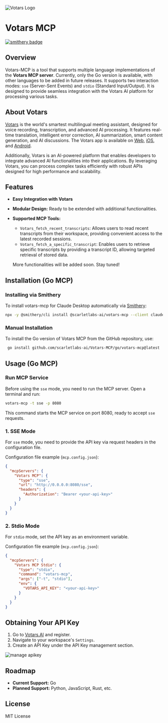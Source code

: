![Votars Logo](https://votars.ai/_next/static/media/logo.e7b6bff6.svg) 
# Votars MCP 
[![smithery badge](https://smithery.ai/badge/@scarletlabs-ai/votars-mcp)](https://smithery.ai/server/@scarletlabs-ai/votars-mcp)


## Overview

Votars-MCP is a tool that supports multiple language implementations of the **Votars MCP server**. Currently, only the Go version is available, with other languages to be added in future releases. It supports two interaction modes: `sse` (Server-Sent Events) and `stdio` (Standard Input/Output). It is designed to provide seamless integration with the Votars AI platform for processing various tasks.

## About Votars

[Votars](https://votars.ai/en/) is the world's smartest multilingual meeting assistant, designed for voice recording, transcription, and advanced AI processing. It features real-time translation, intelligent error correction, AI summarization, smart content generation, and AI discussions. The Votars app is available on [Web](https://votars.ai/en/), [iOS](https://apps.apple.com/us/app/votars-ai-transcribe-organize/id6737496290), and [Android](https://play.google.com/store/apps/details?id=com.votars.transcribe).

Additionally, Votars is an AI-powered platform that enables developers to integrate advanced AI functionalities into their applications. By leveraging Votars, you can process complex tasks efficiently with robust APIs designed for high performance and scalability.

## Features
- **Easy Integration with Votars**
- **Modular Design:** Ready to be extended with additional functionalities.
- **Supported MCP Tools:**
  - `Votars_fetch_recent_transcripts`: Allows users to read recent transcripts from their workspace, providing convenient access to the latest recorded sessions.
  - `Votars_fetch_a_specific_transcript`: Enables users to retrieve specific transcripts by providing a transcript ID, allowing targeted retrieval of stored data.
  
  More functionalities will be added soon. Stay tuned!

## Installation (Go MCP)

### Installing via Smithery

To install votars-mcp for Claude Desktop automatically via [Smithery](https://smithery.ai/server/@scarletlabs-ai/votars-mcp):

```bash
npx -y @smithery/cli install @scarletlabs-ai/votars-mcp --client claude
```

### Manual Installation
To install the Go version of Votars MCP from the GitHub repository, use:

```bash
 go install github.com/scarletlabs-ai/Votars-MCP/go/votars-mcp@latest
```

## Usage (Go MCP)

### Run MCP Service
Before using the `sse` mode, you need to run the MCP server. Open a terminal and run:

```bash
votars-mcp -t sse -p 8080
```

This command starts the MCP service on port 8080, ready to accept `sse` requests.


### 1. SSE Mode

For `sse` mode, you need to provide the API key via request headers in the configuration file.

Configuration file example (`mcp.config.json`):

```json
{
  "mcpServers": {
    "Votars MCP": {
      "type": "sse",
      "url": "http://0.0.0.0:8080/sse",
      "headers": {
        "Authorization": "Bearer <your-api-key>"
      }
    }
  }
}
```

### 2. Stdio Mode

For `stdio` mode, set the API key as an environment variable.


Configuration file example (`mcp.config.json`):

```json
{
  "mcpServers": {
    "Votars MCP Stdio": {
      "type": "stdio",
      "command": "votars-mcp",
      "args": ["-t", "stdio"],
      "env": {
        "VOTARS_API_KEY": "<your-api-key>"
      }
    }
  }
}
```

## Obtaining Your API Key

1. Go to [Votars.AI](https://votars.ai/en/) and register.
2. Navigate to your workspace's `Settings`.
3. Create an API Key under the API Key management section.

![manage apikey](https://private-user-images.githubusercontent.com/677477/427500562-8cfd8465-f408-4e9b-a101-8b9b8e5e57f5.png?jwt=eyJhbGciOiJIUzI1NiIsInR5cCI6IkpXVCJ9.eyJpc3MiOiJnaXRodWIuY29tIiwiYXVkIjoicmF3LmdpdGh1YnVzZXJjb250ZW50LmNvbSIsImtleSI6ImtleTUiLCJleHAiOjE3NDMwNzQ4NzAsIm5iZiI6MTc0MzA3NDU3MCwicGF0aCI6Ii82Nzc0NzcvNDI3NTAwNTYyLThjZmQ4NDY1LWY0MDgtNGU5Yi1hMTAxLThiOWI4ZTVlNTdmNS5wbmc_WC1BbXotQWxnb3JpdGhtPUFXUzQtSE1BQy1TSEEyNTYmWC1BbXotQ3JlZGVudGlhbD1BS0lBVkNPRFlMU0E1M1BRSzRaQSUyRjIwMjUwMzI3JTJGdXMtZWFzdC0xJTJGczMlMkZhd3M0X3JlcXVlc3QmWC1BbXotRGF0ZT0yMDI1MDMyN1QxMTIyNTBaJlgtQW16LUV4cGlyZXM9MzAwJlgtQW16LVNpZ25hdHVyZT02ODkyMWY3YzgyYTA2ZjdmNGQxN2MyYzllMzBmZmFiZmVjNGFmZTliNDQzODUwMjU2M2E1MjJkZTI4MmExM2VmJlgtQW16LVNpZ25lZEhlYWRlcnM9aG9zdCJ9.V0GAoh6l0JFRxmSokliGsVt5yNpxtmTmeCFiZG7U3jU)

## Roadmap

- **Current Support:** Go
- **Planned Support:** Python, JavaScript, Rust, etc.

## License

MIT License
